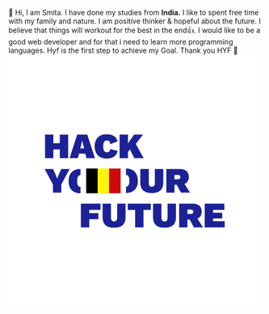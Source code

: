 👋 Hi, I am Smita. I have done my studies from **India.** I like to spent free
time with my family and nature. I am positive thinker & hopeful about the
future. I believe that things will workout for the best in the end👍. I would
like to be a good web developer and for that i need to learn more programming
languages. Hyf is the first step to achieve my Goal. Thank you HYF 🙏
![HACK YOUR FUTURE](./img/2524ce_9e44d973146a46f4bf8a69f586c84167~mv2.png)
